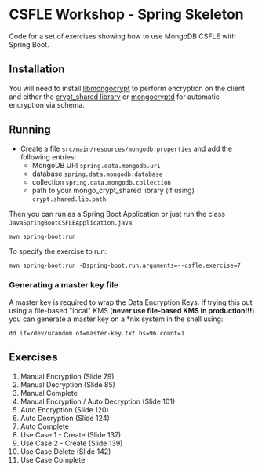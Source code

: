 # CSFLE Workshop - Spring Skeleton

Code for a set of exercises showing how to use MongoDB CSFLE with Spring Boot.

## Installation

You will need to install [libmongocrypt](https://www.mongodb.com/docs/manual/core/csfle/reference/libmongocrypt/) to perform encryption on the client and either the [crypt_shared library](https://www.mongodb.com/docs/manual/core/queryable-encryption/reference/shared-library/) or [mongocryptd](https://www.mongodb.com/docs/manual/core/csfle/reference/mongocryptd/) for automatic encryption via schema.

## Running

- Create a file `src/main/resources/mongodb.properties` and add the following entries:
    - MongoDB URI `spring.data.mongodb.uri`
    - database `spring.data.mongodb.database`
    - collection `spring.data.mongodb.collection`
    - path to your mongo_crypt_shared library  (if using) `crypt.shared.lib.path`

Then you can run as a Spring Boot Application or just run the class `JavaSpringBootCSFLEApplication.java`:
```
mvn spring-boot:run
```

To specify the exercise to run:
```
mvn spring-boot:run -Dspring-boot.run.arguments=--csfle.exercise=7
```

### Generating a master key file

A master key is required to wrap the Data Encryption Keys.  If trying this out using a file-based "local" KMS (**never use file-based KMS in production!!!**) you can generate a master key on a *nix system in the shell using:
```
dd if=/dev/urandom of=master-key.txt bs=96 count=1
```

## Exercises

 1. Manual Encryption (Slide 79)
 2. Manual Decryption (Slide 85)
 3. Manual Complete
 4. Manual Encryption / Auto Decryption (Slide 101)
 5. Auto Encryption (Slide 120)
 6. Auto Decryption (Slide 124)
 7. Auto Complete
 8. Use Case 1 - Create (Slide 137)
 9. Use Case 2 - Create (Slide 139)
 10. Use Case Delete (Slide 142)
 11. Use Case Complete

